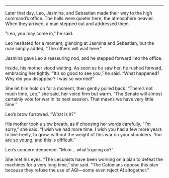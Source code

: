 


---

Later that day, Leo, Jasmina, and Sebastian made their way to the high command’s office. The halls were quieter here, the atmosphere heavier. When they arrived, a man stepped out and addressed them.  

"Leo, you may come in," he said.  

Leo hesitated for a moment, glancing at Jasmina and Sebastian, but the man simply added, "The others will wait here."  

Jasmina gave Leo a reassuring nod, and he stepped forward into the office.  

Inside, his mother stood waiting. As soon as he saw her, he rushed forward, embracing her tightly. “It’s so good to see you,” he said. “What happened? Why did you disappear? I was so worried!”  

She let him hold on for a moment, then gently pulled back. “There’s not much time, Leo,” she said, her voice firm but warm. “The Senate will almost certainly vote for war in its next session. That means we have very little time.”  

Leo’s brow furrowed. “What is it?”  

His mother took a slow breath, as if choosing her words carefully. “I’m sorry,” she said. “I wish we had more time. I wish you had a few more years to live freely, to grow, without the weight of this war on your shoulders. You are so young, and this is difficult.”  

Leo’s concern deepened. “Mom… what’s going on?”  

She met his eyes. “The Lecunists have been working on a plan to defeat the machines for a very long time,” she said. “The Catonians oppose this plan because they refuse the use of AGI—some even reject AI altogether.”  



